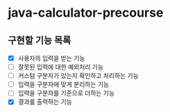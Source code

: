 # java-calculator-precourse

## 구현할 기능 목록

- [x] 사용자의 입력을 받는 기능
- [ ] 잘못된 입력에 대한 예외처리 기능
- [ ] 커스텀 구분자가 있는지 확인하고 처리하는 기능
- [ ] 입력을 구분자에 맞게 분리하는 기능
- [ ] 입력을 구분자를 기준으로 더하는 기능
- [x] 결과를 출력하는 기능
